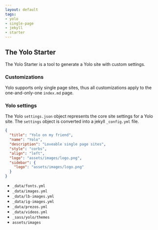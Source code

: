 ```yaml
---
layout: default
tags:
- yolo
- single-page
- jekyll
- starter
---
```


## The Yolo Starter

The Yolo Starter is a tool to generate a Yolo site with custom settings.

### Customizations

Yolo supports only single page sites, thus all customizations apply to the one-and-only-one `index.md` page.

### Yolo settings

The Yolo `settings.json` object represents the core site settings for a Yolo site. The `settings` object is converted into a jekyll `_config.yml` file.


```json
{
  "title": "Yolo on my friend",
  "name": "Yolo",
  "description": "Loveable single page sites",
  "style": "corbs",
  "align": "left",
  "logo": "assets/images/logo.png",
  "sidebar": {
    "logo": "assets/images/logo.png"
  }
}
```

* `_data/fonts.yml`
* `_data/images.yml`
* `_data/lb-images.yml`
* `_data/ig-images.yml`
* `_data/prezos.yml`
* `_data/videos.yml`
* `_sass/yolo/themes`
* `assets/images`
